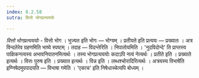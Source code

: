 ```yaml
---
index: 8.2.58
sutra: वित्तो भोगप्रत्यययोः

---
```

_वित्तो भोगप्रत्यययोः_ - वित्तो भोग । भुज्यत इति भोगः —  भोग्यम् । प्रतीयते इति प्रत्ययः —  प्रख्यातः । अत्र विन्दतेरेव ग्रहणमिति भाष्ये स्पष्टम् । तदाह —  विदन्तेरिति । निपातोयमिति । 'नुदविदोन्दे' ति प्राप्तस्य पाक्षिकनत्वस्य अभावनिपातनमित्यर्थः । तस्य भोगप्रत्यययोः कदाऽपि नत्वं नेत्यर्थः । प्रतीते इति । प्रख्याते इत्यर्थः । वित्तः पुरुष इति । प्रख्यात इत्यर्थः । विन्न इति । लब्धश्चोरादिरित्यर्थः । अत्रयस्य विभाषे॑ति इण्निषेदमुपपादयति —  विभाषा गमेति । 'एकाच' इति निषेधाच्चेत्यपि बोध्यम् ।